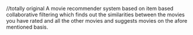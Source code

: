//totally original
A movie recommender system based on item based collaborative filtering which finds out the similarities between the movies you have rated and all the other movies and suggests movies on the afore mentioned basis.
